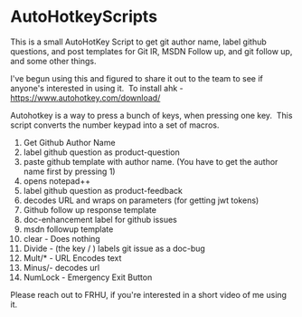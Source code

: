 # AutoHotkeyScripts

This is a small AutoHotKey Script to get git author name, label github questions, and post templates for Git IR, MSDN Follow up, and git follow up, and some other things.

I've begun using this and figured to share it out to the team to see if anyone's interested in using it. 
To install ahk - https://www.autohotkey.com/download/

Autohotkey is a way to press a bunch of keys, when pressing one key. 
This script converts the number keypad into a set of macros. 

1. Get Github Author Name
1. label github question as product-question
1. paste github template with author name. (You have to get the author name first by pressing 1) 
1. opens notepad++
1. label github question as product-feedback
1. decodes URL and wraps on parameters (for getting jwt tokens) 
1. Github follow up response template
1. doc-enhancement label for github issues
1. msdn followup template
1. clear - Does nothing
1. Divide - (the key / ) labels git issue as a doc-bug
1. Mult/* - URL Encodes text
1. Minus/- decodes url 
1. NumLock  - Emergency Exit Button 

Please reach out to FRHU, if you're interested in a short video of me using it. 
